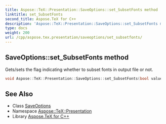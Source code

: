 ```yaml
---
title: Aspose::TeX::Presentation::SaveOptions::set_SubsetFonts method
linktitle: set_SubsetFonts
second_title: Aspose.TeX for C++
description: 'Aspose::TeX::Presentation::SaveOptions::set_SubsetFonts method. Gets/sets the flag indicating whether to subset fonts in output file or not in C++.'
type: docs
weight: 200
url: /cpp/aspose.tex.presentation/saveoptions/set_subsetfonts/
---
```

## SaveOptions::set_SubsetFonts method


Gets/sets the flag indicating whether to subset fonts in output file or not.

```cpp
void Aspose::TeX::Presentation::SaveOptions::set_SubsetFonts(bool value)
```

## See Also

* Class [SaveOptions](../)
* Namespace [Aspose::TeX::Presentation](../../)
* Library [Aspose.TeX for C++](../../../)

